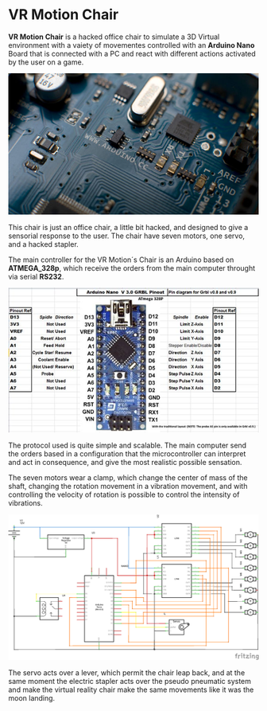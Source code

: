 # VR Motion Chair
<b>VR Motion Chair</b> is a hacked office chair to simulate a 3D Virtual environment with a vaiety of movementes controlled with an <b>Arduino Nano</b> Board that is connected with a PC and react with different actions activated by the user on a game.

<p align="center">
  <img  src="scheme/wall_arduino.jpg" width="700"/>
</p>

This chair is just an office chair, a little bit hacked, and designed to give a sensorial response to the user. The chair have seven motors, one servo, and a hacked stapler.
 	
The main controller for the VR Motion´s Chair is an Arduino based on <b>ATMEGA_328p</b>, which receive the orders from the main computer throught via serial <b>RS232</b>.
<p align="center">
  <img  src="scheme/Arduino_NANO.jpg" width="700"/>
</p>
 	
The protocol used is quite simple and scalable. The main computer send the orders based in a configuration that the microcontroller can interpret and act in consequence, and give the most realistic possible sensation.

The seven motors wear a clamp, which change the center of mass of the shaft, changing the rotation movement in a vibration movement, and with controlling the velocity of rotation is possible to control the intensity of vibrations.

<p align="center">
  <img  src="scheme/nasa_esquema.png" width="700"/>
</p>

The servo acts over a lever, which permit the chair leap back, and at the same moment the electric stapler acts over the pseudo pneumatic system and make the virtual reality chair make the same movements like it was the moon landing.
